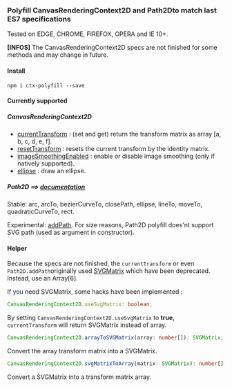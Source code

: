 ### Polyfill CanvasRenderingContext2D and Path2Dto match last ES7 specifications

Tested on  EDGE, CHROME, FIREFOX, OPERA and IE 10+.

**[INFOS]** The CanvasRenderingContext2D specs are not finished for some methods and may change in future.

#### Install
```
npm i ctx-polyfill --save
```

#### Currently supported
#####  CanvasRenderingContext2D
- [currentTransform](https://developer.mozilla.org/en-US/docs/Web/API/CanvasRenderingContext2D/currentTransform) : (set and get) return the transform matrix as array [a, b, c, d, e, f].
- [resetTransform](https://developer.mozilla.org/en-US/docs/Web/API/CanvasRenderingContext2D/resetTransform) : resets the current transform by the identity matrix.
- [imageSmoothingEnabled](https://developer.mozilla.org/fr/docs/Web/API/CanvasRenderingContext2D/imageSmoothingEnabled) : enable or disable image smoothing (only if natively supported).
- [ellipse](https://developer.mozilla.org/en-US/docs/Web/API/CanvasRenderingContext2D/ellipse) : draw an ellipse.

#####  Path2D ==> [documentation](https://developer.mozilla.org/en-US/docs/Web/API/Path2D)
Stable: arc, arcTo, bezierCurveTo, closePath, ellipse, lineTo, moveTo, quadraticCurveTo, rect.

Experimental: [addPath](https://developer.mozilla.org/en-US/docs/Web/API/Path2D/addPath).
For size reasons, Path2D polyfill does'nt support SVG path (used as argument in constructor).

#### Helper
Because the specs are not finished, the `currentTransform` or even `Path2D.addPath`originally used [SVGMatrix](https://developer.mozilla.org/en-US/docs/Web/API/SVGMatrix) which have been deprecated. Instead, use an Array[6].

If you need SVGMatrix, some hacks have been implemented :
```ts
CanvasRenderingContext2D.useSvgMatrix: boolean;
```
By setting `CanvasRenderingContext2D.useSvgMatrix` to **true**, `currentTransform` will return SVGMatrix instead of array.

```ts
CanvasRenderingContext2D.arrayToSVGMatrix(array: number[]): SVGMatrix;
```
Convert the array transform matrix into a SVGMatrix.

```ts
CanvasRenderingContext2D.svgMatrixToArray(matrix: SVGMatrix): number[];
```
Convert a SVGMatrix into a transform matrix array.